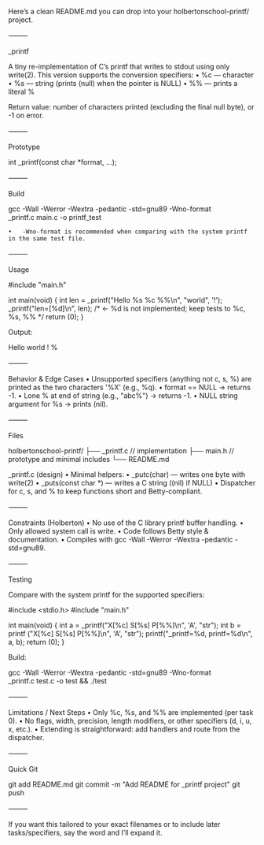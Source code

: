 Here’s a clean README.md you can drop into your holbertonschool-printf/ project.

⸻

_printf

A tiny re-implementation of C’s printf that writes to stdout using only write(2).
This version supports the conversion specifiers:
	•	%c — character
	•	%s — string (prints (null) when the pointer is NULL)
	•	%% — prints a literal %

Return value: number of characters printed (excluding the final null byte), or -1 on error.

⸻

Prototype

int _printf(const char *format, ...);


⸻

Build

gcc -Wall -Werror -Wextra -pedantic -std=gnu89 -Wno-format \
    _printf.c main.c -o printf_test

	•	-Wno-format is recommended when comparing with the system printf in the same test file.

⸻

Usage

#include "main.h"

int main(void)
{
    int len = _printf("Hello %s %c %%\n", "world", '!');
    _printf("len=[%d]\n", len); /* <- %d is not implemented; keep tests to %c, %s, %% */
    return (0);
}

Output:

Hello world ! %


⸻

Behavior & Edge Cases
	•	Unsupported specifiers (anything not c, s, %) are printed as the two characters '%X' (e.g., %q).
	•	format == NULL → returns -1.
	•	Lone % at end of string (e.g., "abc%") → returns -1.
	•	NULL string argument for %s → prints (nil).

⸻

Files

holbertonschool-printf/
├── _printf.c        // implementation
├── main.h           // prototype and minimal includes
└── README.md

_printf.c (design)
	•	Minimal helpers:
	•	_putc(char) — writes one byte with write(2)
	•	_puts(const char *) — writes a C string ((nil) if NULL)
	•	Dispatcher for c, s, and % to keep functions short and Betty-compliant.

⸻

Constraints (Holberton)
	•	No use of the C library printf buffer handling.
	•	Only allowed system call is write.
	•	Code follows Betty style & documentation.
	•	Compiles with gcc -Wall -Werror -Wextra -pedantic -std=gnu89.

⸻

Testing

Compare with the system printf for the supported specifiers:

#include <stdio.h>
#include "main.h"

int main(void)
{
    int a = _printf("X[%c] S[%s] P[%%]\n", 'A', "str");
    int b = printf   ("X[%c] S[%s] P[%%]\n", 'A', "str");
    printf("_printf=%d, printf=%d\n", a, b);
    return (0);
}

Build:

gcc -Wall -Werror -Wextra -pedantic -std=gnu89 -Wno-format \
    _printf.c test.c -o test && ./test


⸻

Limitations / Next Steps
	•	Only %c, %s, and %% are implemented (per task 0).
	•	No flags, width, precision, length modifiers, or other specifiers (d, i, u, x, etc.).
	•	Extending is straightforward: add handlers and route from the dispatcher.

⸻

Quick Git

git add README.md
git commit -m "Add README for _printf project"
git push


⸻

If you want this tailored to your exact filenames or to include later tasks/specifiers, say the word and I’ll expand it.